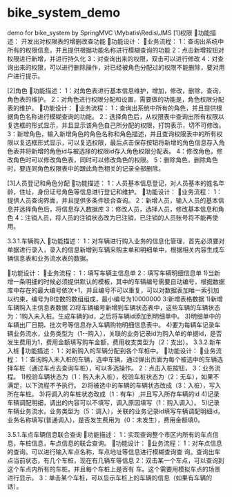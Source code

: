 # bike_system_demo
demo for bike_system by SpringMVC \Mybatis\Redis\JMS
[1]权限
功能描述：
开发出对权限表的增删改查功能
功能设计：
业务流程：
1：查询出系统中所有的权限信息，并且提供根据功能名称进行模糊查询的功能
2：点击新增按钮对权限进行新增，并进行持久化
3：对查询出来的权限，双击可以进行修改
4：对查询出来的权限，可以进行删除操作，对已经被角色分配过的权限不能删除，要对用户进行提示。

[2]角色
功能描述：
1：对角色表进行基本信息维护，增加，修改，删除，查询，角色表的维护。
2：对角色进行权限分配和设置，需要做的功能是，角色权限分配表的维护。
功能设计：
业务流程：
1：查询出系统中所有的角色，并且提供根据角色名称进行模糊查询的功能。
2：选择角色后，从权限表中查询出所有权限以复选框的形式显示，并且显示该角色自己所分配的权限，打钩表示，切不可修改。
3：新增角色，输入新增角色的角色名称和角色描述，并且查询权限表中的所有权限以复选框形式显示，可以复选权限，最后点击保存按钮将新增的角色信息存入角色表并将新增的角色id与被选择的权限id存入角色权限分配表。
4：修改角色，修改角色时可以修改角色表，同时可以修改角色的权限。
5：删除角色，删除角色时，要连同角色权限表中的跟此角色相关的记录全部删除。

[3]人员登记和角色分配
功能描述：
1：人员基本信息登记，对人员基本的姓名年龄，住址，身份证号角色等信息进行登记和维护。
功能设计：
业务流程：
1：提供人员查询界面，并且提供多条件联合查询。
2：新增人员，输入人员的基本信息并选择角色后，将信息存入数据库
3：修改人员，选择人员，修改基本信息和角色
4：注销人员，将人员的注销状态改为已注销，已注销的人员账号将不能再使用。

3.3.1.车辆购入
功能描述：
1：对车辆进行购入业务的信息化管理，首先必须要对单据进行录入，录入的信息新增到车辆采购主单和明细单中，根据相关内容生成车辆信息表和业务流水表的数据。

功能设计：
业务流程：
1：填写车辆主信息单
2：填写车辆明细信息单
1)当新增一条明细的时候必须提供默认的模板，其中的车辆编号需要自动编号，根据数据库中存在的最大编号依次+1，并且编号不可以重复，可以对数据表加唯一索引加以约束，编号为8位数的数组组成，最小编号为10000000
        3:新增表格数据
1)新增车辆购入主信息表数据
2)将车辆编号新增到车辆状态表中，这些车辆的车辆状态为：1购入未入桩。生成车辆的id，之后将车辆id添加到明细单中。
3)明细单中的车辆出厂日期、批次号等信息存入车辆购物明细信息表中。
4)要为每辆车记录车辆业务流水，业务类型为（1--购入），关联的业务记录id为购入单的单据id，是否发生费用为1，费用金额填写购车金额，费用收支类型为（2：支出）。
3.3.2.新车入桩
功能描述：
1：对新购入的车辆分配到各个车桩中。
功能设计：
业务流程：
1：查询购入未入桩的车辆，选中车辆，通过弹出页面为每个被选中的车辆选择车桩（通过车点去查询车桩），可以多选操作。
2：点击入桩按钮，
3：业务流程。
1)校验车辆状态为（1：购入未入桩），校验车桩状态为（2：无车），如果不满足，以下流程不予执行。
2)将被选中的车辆的车辆状态改成（3：入桩），写入所在车桩。
3)将调入的车桩状态改成（1：有车）,并且写入所存车辆的id
4)记录车辆调配明细，调出的内容可以不填写，调入原因填写（1：购入调入）。
5)记录车辆业务流水，业务类型为（5：调入），关联的业务记录id填写车辆调配明细id，业务名称填写(普通调入)，是否发生费用为（0：未发生），费用金额填0。

3.5.1.车点车辆信息联合查询
功能描述：
1：实现查询整个市区内所有的车点信息，车桩信息，车点信息的联合查询。
功能设计：
业务流程：
1：对车点信息的查询。可以进行输入车点名称，车点地址等信息进行模糊查询查
询。查询出车点当前状态，有几个车桩，现在有几辆车等信息
2：双击某一个车点，可以查询到这个车点内所有的车桩。并且每个车桩上是否有
车。这个需要用模拟车点的场景进行显示。
3：单击某个车桩，可以显示车桩上的车辆的信息（如果有车辆的话）。
